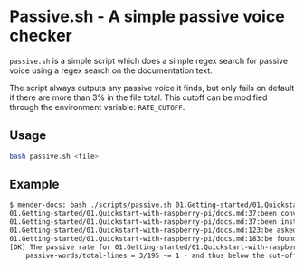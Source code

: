# Passive.sh - A simple passive voice checker

`passive.sh` is a simple script which does a simple regex search for passive
voice using a regex search on the documentation text.

The script always outputs any passive voice it finds, but only fails on default
if there are more than 3% in the file total. This cutoff can be modified through
the environment variable: `RATE_CUTOFF`.

## Usage

```bash
bash passive.sh <file>
```

## Example

```bash
$ mender-docs: bash ./scripts/passive.sh 01.Getting-started/01.Quickstart-with-raspberry-pi/docs.md
01.Getting-started/01.Quickstart-with-raspberry-pi/docs.md:37:been converted
01.Getting-started/01.Quickstart-with-raspberry-pi/docs.md:37:been installed
01.Getting-started/01.Quickstart-with-raspberry-pi/docs.md:123:be asked
01.Getting-started/01.Quickstart-with-raspberry-pi/docs.md:183:be found
[OK] The passive rate for 01.Getting-started/01.Quickstart-with-raspberry-pi/docs.md:
	passive-words/total-lines = 3/195 ~= 1 - and thus below the cut-off rate: 3

```
